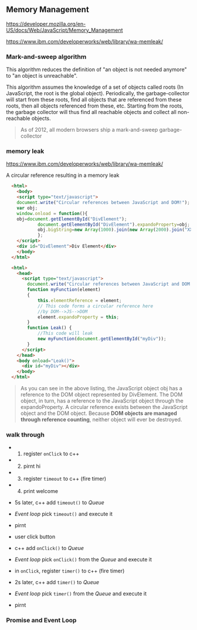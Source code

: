 Memory Management
--------------------

https://developer.mozilla.org/en-US/docs/Web/JavaScript/Memory_Management

https://www.ibm.com/developerworks/web/library/wa-memleak/

### Mark-and-sweep algorithm

This algorithm reduces the definition of "an object is not needed anymore" to "an object is unreachable".

This algorithm assumes the knowledge of a set of objects called roots (In JavaScript, the root is the global object). Periodically, the garbage-collector will start from these roots, find all objects that are referenced from these roots, then all objects referenced from these, etc. Starting from the roots, the garbage collector will thus find all reachable objects and collect all non-reachable objects.

>As of 2012, all modern browsers ship a mark-and-sweep garbage-collector


### memory leak

https://www.ibm.com/developerworks/web/library/wa-memleak/

A circular reference resulting in a memory leak

```html
  <html>
    <body>
    <script type="text/javascript">
    document.write("Circular references between JavaScript and DOM!");
    var obj;
    window.onload = function(){
    obj=document.getElementById("DivElement");
            document.getElementById("DivElement").expandoProperty=obj;
            obj.bigString=new Array(1000).join(new Array(2000).join("XXXXX"));
            };
    </script>
    <div id="DivElement">Div Element</div>
    </body>
  </html>

  <html>
    <head>
      <script type="text/javascript">
        document.write("Circular references between JavaScript and DOM!");
        function myFunction(element)
        {
            this.elementReference = element;
            // This code forms a circular reference here
            //by DOM-->JS-->DOM
            element.expandoProperty = this;
        }
        function Leak() {
            //This code will leak
            new myFunction(document.getElementById("myDiv"));
        }
      </script>
    </head>
    <body onload="Leak()">
      <div id="myDiv"></div>
    </body>
  </html>
```

> As you can see in the above listing, the JavaScript object obj has a reference to the DOM object represented by DivElement. The DOM object, in turn, has a reference to the JavaScript object through the expandoProperty. A circular reference exists between the JavaScript object and the DOM object. Because **DOM objects are managed through reference counting**, neither object will ever be destroyed.

### walk through
- 1. register `onClick` to c++
- 2. pirnt hi
- 3. register `timeout`  to c++ (fire timer)
- 4. print welcome

- 5s later, c++ add `timeout()` to *Queue*
- *Event loop* pick `timeout()` and execute it
- pirnt

- user click button
- c++ add `onClick()` to *Queue*
- *Event loop* pick `onClick()` from the *Queue* and execute it
- in `onClick`, register `timer()` to c++ (fire timer)

- 2s later, c++ add `timer()` to *Queue*
- *Event loop* pick `timer()` from the *Queue* and execute it
- pirnt   


### Promise and Event Loop

